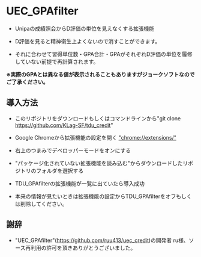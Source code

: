 # UEC_GPAfilter

- Unipaの成績照会からD評価の単位を見えなくする拡張機能

- D評価を見ると精神衛生上よくないので消すことができます。

- それに合わせて習得単位数・GPA合計・GPAがそれぞれD評価の単位を履修していない前提で再計算されます。

**※実際のGPAとは異なる値が表示されることもありますがジョークソフトなのでご了承ください。**

## 導入方法

- このリポジトリをダウンロードもしくはコマンドラインから"git clone https://github.com/KLag-SF/tdu_credit"

- Google Chromeから拡張機能の設定を開く
["chrome://extensions/"](chrome://extensions/)

- 右上のつまみでデベロッパーモードをオンにする

- "パッケージ化されていない拡張機能を読み込む"からダウンロードしたリポジトリのフォルダを選択する

- TDU_GPAfilterの拡張機能が一覧に出ていたら導入成功

- 本来の情報が見たいときは拡張機能の設定からTDU_GPAfilterをオフもしくは削除してください。

## 謝辞

- "UEC_GPAfilter"(https://github.com/ruu413/uec_credit)の開発者 ru様、ソース再利用の許可を頂きありがとうございました。